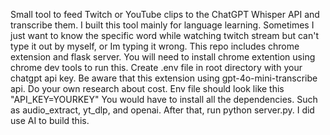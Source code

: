 Small tool to feed Twitch or YouTube clips to the ChatGPT Whisper API and transcribe them. I built this tool mainly for language learning. Sometimes I just want to know the specific word while watching twitch stream but can't type it out by myself, or Im typing it wrong.
This repo includes chrome extension and flask server. 
You will need to install chrome extention using chrome dev tools to run this. 
Create .env file in root directory with your chatgpt api key. 
Be aware that this extension using gpt-4o-mini-transcribe api. Do your own research about cost.
Env file should look like this "API_KEY=YOURKEY"
You would have to install all the dependencies. Such as audio_extract, yt_dlp, and openai.
After that, run python server.py.
I did use AI to build this.
